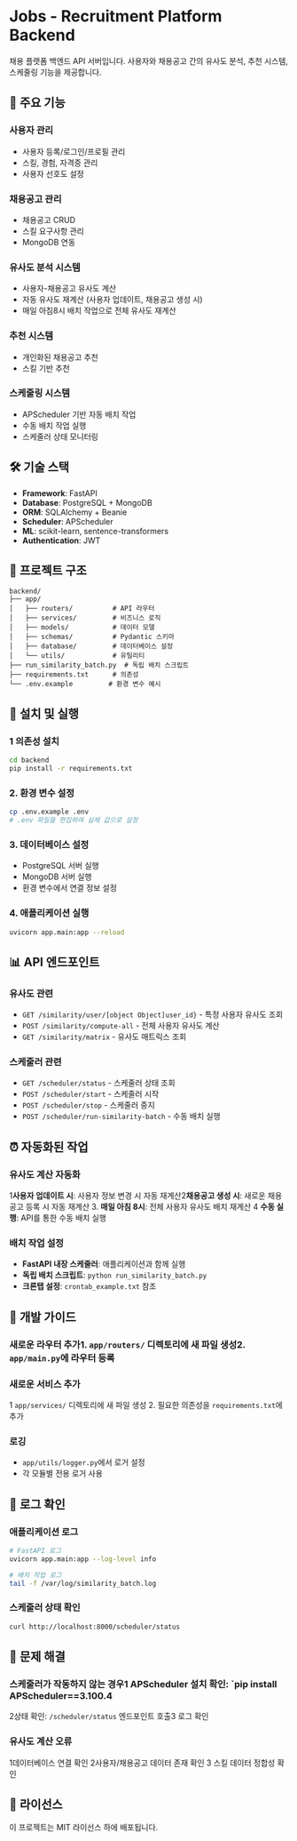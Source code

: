 # Jobs - Recruitment Platform Backend

채용 플랫폼 백엔드 API 서버입니다. 사용자와 채용공고 간의 유사도 분석, 추천 시스템, 스케줄링 기능을 제공합니다.

## 🚀 주요 기능

### 사용자 관리
- 사용자 등록/로그인/프로필 관리
- 스킬, 경험, 자격증 관리
- 사용자 선호도 설정

### 채용공고 관리
- 채용공고 CRUD
- 스킬 요구사항 관리
- MongoDB 연동

### 유사도 분석 시스템
- 사용자-채용공고 유사도 계산
- 자동 유사도 재계산 (사용자 업데이트, 채용공고 생성 시)
- 매일 아침8시 배치 작업으로 전체 유사도 재계산

### 추천 시스템
- 개인화된 채용공고 추천
- 스킬 기반 추천

### 스케줄링 시스템
- APScheduler 기반 자동 배치 작업
- 수동 배치 작업 실행
- 스케줄러 상태 모니터링

## 🛠 기술 스택

- **Framework**: FastAPI
- **Database**: PostgreSQL + MongoDB
- **ORM**: SQLAlchemy + Beanie
- **Scheduler**: APScheduler
- **ML**: scikit-learn, sentence-transformers
- **Authentication**: JWT

## 📁 프로젝트 구조

```
backend/
├── app/
│   ├── routers/          # API 라우터
│   ├── services/         # 비즈니스 로직
│   ├── models/           # 데이터 모델
│   ├── schemas/          # Pydantic 스키마
│   ├── database/         # 데이터베이스 설정
│   └── utils/            # 유틸리티
├── run_similarity_batch.py  # 독립 배치 스크립트
├── requirements.txt      # 의존성
└── .env.example         # 환경 변수 예시
```

## 🚀 설치 및 실행

### 1 의존성 설치
```bash
cd backend
pip install -r requirements.txt
```

### 2. 환경 변수 설정
```bash
cp .env.example .env
# .env 파일을 편집하여 실제 값으로 설정
```

### 3. 데이터베이스 설정
- PostgreSQL 서버 실행
- MongoDB 서버 실행
- 환경 변수에서 연결 정보 설정

### 4. 애플리케이션 실행
```bash
uvicorn app.main:app --reload
```

## 📊 API 엔드포인트

### 유사도 관련
- `GET /similarity/user/[object Object]user_id}` - 특정 사용자 유사도 조회
- `POST /similarity/compute-all` - 전체 사용자 유사도 계산
- `GET /similarity/matrix` - 유사도 매트릭스 조회

### 스케줄러 관련
- `GET /scheduler/status` - 스케줄러 상태 조회
- `POST /scheduler/start` - 스케줄러 시작
- `POST /scheduler/stop` - 스케줄러 중지
- `POST /scheduler/run-similarity-batch` - 수동 배치 실행

## ⏰ 자동화된 작업

### 유사도 계산 자동화
1**사용자 업데이트 시**: 사용자 정보 변경 시 자동 재계산2**채용공고 생성 시**: 새로운 채용공고 등록 시 자동 재계산
3. **매일 아침 8시**: 전체 사용자 유사도 배치 재계산
4 **수동 실행**: API를 통한 수동 배치 실행

### 배치 작업 설정
- **FastAPI 내장 스케줄러**: 애플리케이션과 함께 실행
- **독립 배치 스크립트**: `python run_similarity_batch.py`
- **크론탭 설정**: `crontab_example.txt` 참조

## 🔧 개발 가이드

### 새로운 라우터 추가1. `app/routers/` 디렉토리에 새 파일 생성2. `app/main.py`에 라우터 등록

### 새로운 서비스 추가
1 `app/services/` 디렉토리에 새 파일 생성
2. 필요한 의존성을 `requirements.txt`에 추가

### 로깅
- `app/utils/logger.py`에서 로거 설정
- 각 모듈별 전용 로거 사용

## 📝 로그 확인

### 애플리케이션 로그
```bash
# FastAPI 로그
uvicorn app.main:app --log-level info

# 배치 작업 로그
tail -f /var/log/similarity_batch.log
```

### 스케줄러 상태 확인
```bash
curl http://localhost:8000/scheduler/status
```

## 🐛 문제 해결

### 스케줄러가 작동하지 않는 경우1 APScheduler 설치 확인: `pip install APScheduler==3.100.4
2상태 확인: `/scheduler/status` 엔드포인트 호출3 로그 확인

### 유사도 계산 오류
1데이터베이스 연결 확인
2사용자/채용공고 데이터 존재 확인
3 스킬 데이터 정합성 확인

## 📄 라이선스

이 프로젝트는 MIT 라이선스 하에 배포됩니다.
